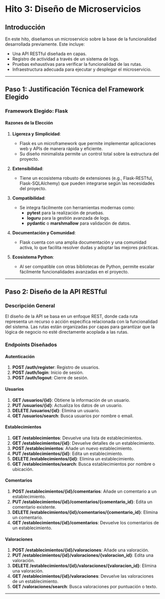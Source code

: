 
# Hito 3: Diseño de Microservicios

## Introducción
En este hito, diseñamos un microservicio sobre la base de la funcionalidad desarrollada previamente. Este incluye:
- Una API RESTful diseñada en capas.
- Registro de actividad a través de un sistema de logs.
- Pruebas exhaustivas para verificar la funcionalidad de las rutas.
- Infraestructura adecuada para ejecutar y desplegar el microservicio.

---

## Paso 1: Justificación Técnica del Framework Elegido

### Framework Elegido: Flask

#### Razones de la Elección
1. **Ligereza y Simplicidad**:
   - Flask es un microframework que permite implementar aplicaciones web y APIs de manera rápida y eficiente.
   - Su diseño minimalista permite un control total sobre la estructura del proyecto.

2. **Extensibilidad**:
   - Tiene un ecosistema robusto de extensiones (e.g., Flask-RESTful, Flask-SQLAlchemy) que pueden integrarse según las necesidades del proyecto.

3. **Compatibilidad**:
   - Se integra fácilmente con herramientas modernas como:
     - **pytest** para la realización de pruebas.
     - **loguru** para la gestión avanzada de logs.
     - **pydantic** o **marshmallow** para validación de datos.

4. **Documentación y Comunidad**:
   - Flask cuenta con una amplia documentación y una comunidad activa, lo que facilita resolver dudas y adoptar las mejores prácticas.

5. **Ecosistema Python**:
   - Al ser compatible con otras bibliotecas de Python, permite escalar fácilmente funcionalidades avanzadas en el proyecto.

---

## Paso 2: Diseño de la API RESTful

### Descripción General
El diseño de la API se basa en un enfoque REST, donde cada ruta representa un recurso o acción específica relacionada con la funcionalidad del sistema. Las rutas están organizadas por capas para garantizar que la lógica de negocio no esté directamente acoplada a las rutas.

### Endpoints Diseñados

#### Autenticación
1. **POST /auth/register**: Registro de usuarios.
2. **POST /auth/login**: Inicio de sesión.
3. **POST /auth/logout**: Cierre de sesión.

#### Usuarios
1. **GET /usuarios/{id}**: Obtiene la información de un usuario.
2. **PUT /usuarios/{id}**: Actualiza los datos de un usuario.
3. **DELETE /usuarios/{id}**: Elimina un usuario.
4. **GET /usuarios/search**: Busca usuarios por nombre o email.

#### Establecimientos
1. **GET /establecimientos**: Devuelve una lista de establecimientos.
2. **GET /establecimientos/{id}**: Devuelve detalles de un establecimiento.
3. **POST /establecimientos**: Añade un nuevo establecimiento.
4. **PUT /establecimientos/{id}**: Edita un establecimiento.
5. **DELETE /establecimientos/{id}**: Elimina un establecimiento.
6. **GET /establecimientos/search**: Busca establecimientos por nombre o ubicación.

#### Comentarios
1. **POST /establecimientos/{id}/comentarios**: Añade un comentario a un establecimiento.
2. **PUT /establecimientos/{id}/comentarios/{comentario_id}**: Edita un comentario existente.
3. **DELETE /establecimientos/{id}/comentarios/{comentario_id}**: Elimina un comentario.
4. **GET /establecimientos/{id}/comentarios**: Devuelve los comentarios de un establecimiento.

#### Valoraciones
1. **POST /establecimientos/{id}/valoraciones**: Añade una valoración.
2. **PUT /establecimientos/{id}/valoraciones/{valoracion_id}**: Edita una valoración.
3. **DELETE /establecimientos/{id}/valoraciones/{valoracion_id}**: Elimina una valoración.
4. **GET /establecimientos/{id}/valoraciones**: Devuelve las valoraciones de un establecimiento.
5. **GET /valoraciones/search**: Busca valoraciones por puntuación o texto.

---

